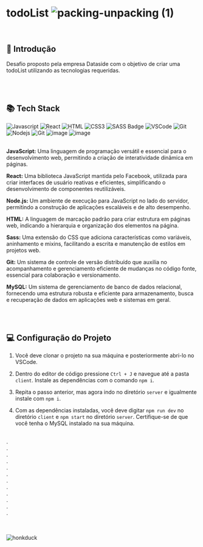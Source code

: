 # todoList ![packing-unpacking (1)](https://github.com/giovaniavila/tododataside/assets/112128418/f3935351-8a82-491c-ae35-b383f94a4542)

<br>

## :pushpin: Introdução
Desafio proposto pela empresa Dataside com o objetivo de criar uma todoList utilizando as tecnologias requeridas.

<br>
<br>


## :books: Tech Stack 

![Javascript](https://img.shields.io/badge/Javascript-F0DB4F?style=for-the-badge&labelColor=black&logo=javascript&logoColor=F0DB4F) ![React](https://img.shields.io/badge/-React-61DBFB?style=for-the-badge&labelColor=black&logo=react&logoColor=61DBFB) ![HTML](https://img.shields.io/badge/HTML5-E34F26?style=for-the-badge&logo=html5&logoColor=white) ![CSS3](https://img.shields.io/badge/CSS3-1572B6?style=for-the-badge&logo=css3&logoColor=white) ![SASS Badge](https://img.shields.io/badge/Sass-CC6699?style=for-the-badge&logo=sass&logoColor=white) ![VSCode](https://img.shields.io/badge/Visual_Studio-0078d7?style=for-the-badge&logo=visual%20studio&logoColor=white) ![Git](https://img.shields.io/badge/Git-F05032?style=for-the-badge&logo=git&logoColor=white) ![Nodejs](https://img.shields.io/badge/Nodejs-3C873A?style=for-the-badge&labelColor=black&logo=node.js&logoColor=3C873A) ![Git](https://img.shields.io/badge/Git-F05032?style=for-the-badge&logo=git&logoColor=white) ![image](https://img.shields.io/badge/MySQL-005C84?style=for-the-badge&logo=mysql&logoColor=white)  ![image](https://img.shields.io/badge/Postman-FF6C37?style=for-the-badge&logo=Postman&logoColor=white)

<br>       
<strong>JavaScript:</strong> Uma linguagem de programação versátil e essencial para o desenvolvimento web, permitindo a criação de interatividade dinâmica em páginas.

<strong>React:</strong> Uma biblioteca JavaScript mantida pelo Facebook, utilizada para criar interfaces de usuário reativas e eficientes, simplificando o desenvolvimento de componentes reutilizáveis.

<strong>Node.js:</strong> Um ambiente de execução para JavaScript no lado do servidor, permitindo a construção de aplicações escaláveis e de alto desempenho.

<strong>HTML:</strong> A linguagem de marcação padrão para criar estrutura em páginas web, indicando a hierarquia e organização dos elementos na página.

<strong>Sass:</strong> Uma extensão do CSS que adiciona características como variáveis, aninhamento e mixins, facilitando a escrita e manutenção de estilos em projetos web.

<strong>Git:</strong> Um sistema de controle de versão distribuído que auxilia no acompanhamento e gerenciamento eficiente de mudanças no código fonte, essencial para colaboração e versionamento.

<strong>MySQL:</strong> Um sistema de gerenciamento de banco de dados relacional, fornecendo uma estrutura robusta e eficiente para armazenamento, busca e recuperação de dados em aplicações web e sistemas em geral.

<br>
<br>



## 💻 Configuração do Projeto

1) Você deve clonar o projeto na sua máquina e posteriormente abri-lo no VSCode.

2) Dentro do editor de código pressione `Ctrl + J` e navegue até a pasta `client`. Instale as dependências com o comando `npm i`.

3) Repita o passo anterior, mas agora indo no diretório `server` e igualmente instale com `npm i`.

4) Com as dependências instaladas, você deve digitar `npm run dev` no diretório `client` e `npm start` no diretório `server`. Certifique-se de que você tenha o MySQL instalado na sua máquina.
   
<br>
. <br>
.  <br>
.  <br>
.  <br>
.  <br>
.  <br>
.  <br>
.  <br>
.  <br>
.  <br>
.  <br>
.  <br>
<br>
<br>

![honkduck](https://github.com/giovaniavila/tododataside/assets/112128418/a793d253-c9c8-49ee-9d1a-4f2abbb6c6ad)

<br>
<br>

